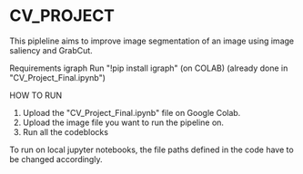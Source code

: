 # CV_PROJECT

This pipleline aims to improve image segmentation of an image using image saliency and GrabCut.

Requirements
igraph 
Run "!pip install igraph" (on COLAB) (already done in "CV_Project_Final.ipynb")


HOW TO RUN

1. Upload the "CV_Project_Final.ipynb" file on Google Colab.
2. Upload the image file you want to run the pipeline on.
3. Run all the codeblocks

To run on local jupyter notebooks, the file paths defined in the code have to be changed accordingly.
